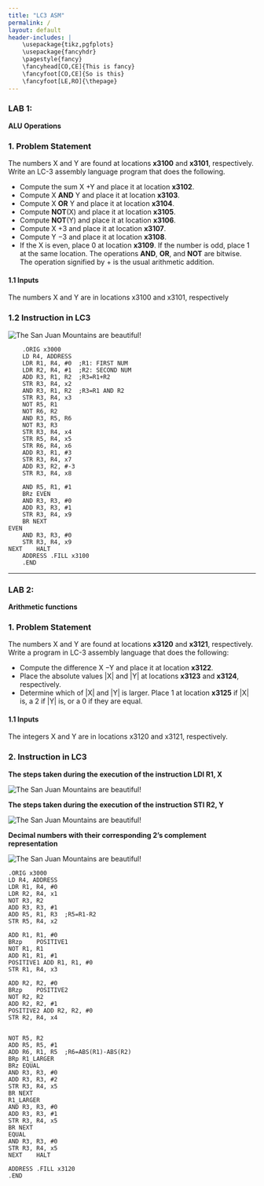 ```yaml
---
title: "LC3 ASM"
permalink: /
layout: default
header-includes: |
    \usepackage{tikz,pgfplots}
    \usepackage{fancyhdr}
    \pagestyle{fancy}
    \fancyhead[CO,CE]{This is fancy}
    \fancyfoot[CO,CE]{So is this}
    \fancyfoot[LE,RO]{\thepage}
---
```

### LAB 1: 
**ALU Operations**

### 1. Problem Statement
The numbers X and Y are found at locations **x3100** and **x3101**, respectively. Write an LC-3 assembly
language program that does the following.
- Compute the sum X +Y and place it at location **x3102**.
- Compute X **AND** Y and place it at location **x3103**.
- Compute X **OR** Y and place it at location **x3104**.
- Compute **NOT**(X) and place it at location **x3105**.
- Compute **NOT**(Y) and place it at location **x3106**.
- Compute X +3 and place it at location **x3107**.
- Compute Y −3 and place it at location **x3108**.
- If the X is even, place 0 at location **x3109**. If the number is odd, place 1 at the same location.
The operations **AND**, **OR**, and **NOT** are bitwise. The operation signified by + is the usual
arithmetic addition.

#### 1.1 Inputs
The numbers X and Y are in locations x3100 and x3101, respectively


### 1.2 Instruction in LC3

![The San Juan Mountains are beautiful!](picture/p1.png "San Juan Mountains")

```
    .ORIG x3000
    LD R4, ADDRESS
    LDR R1, R4, #0	;R1: FIRST NUM
    LDR R2, R4, #1	;R2: SECOND NUM
    ADD R3, R1, R2	;R3=R1+R2
    STR R3, R4, x2
    AND R3, R1, R2	;R3=R1 AND R2
    STR R3, R4, x3
    NOT R5, R1
    NOT R6, R2
    AND R3, R5, R6
    NOT R3, R3
    STR R3, R4, x4
    STR R5, R4, x5
    STR R6, R4, x6
    ADD R3, R1, #3
    STR R3, R4, x7
    ADD R3, R2, #-3
    STR R3, R4, x8

    AND R5, R1, #1
    BRz EVEN
    AND R3, R3, #0
    ADD R3, R3, #1
    STR R3, R4, x9
    BR NEXT
EVEN
    AND R3, R3, #0
    STR R3, R4, x9
NEXT	HALT
    ADDRESS	.FILL x3100
    .END
```
____


### LAB 2: 
**Arithmetic functions**

### 1. Problem Statement
The numbers X and Y are found at locations **x3120** and **x3121**, respectively. Write a program in
LC-3 assembly language that does the following:

- Compute the difference X −Y and place it at location **x3122**.
- Place the absolute values |X| and |Y| at locations **x3123** and **x3124**, respectively.
- Determine which of |X| and |Y| is larger. Place 1 at location **x3125** if |X| is, a 2 if |Y| is, or a
0 if they are equal.

#### 1.1 Inputs
The integers X and Y are in locations x3120 and x3121, respectively.

### 2. Instruction in LC3

**The steps taken during the execution of the instruction LDI R1, X**

![The San Juan Mountains are beautiful!](picture/p2.1.png "San Juan Mountains")

**The steps taken during the execution of the instruction STI R2, Y**

![The San Juan Mountains are beautiful!](picture/p2.2.png "San Juan Mountains")

**Decimal numbers with their corresponding 2’s complement representation**

![The San Juan Mountains are beautiful!](picture/p2.3.png "San Juan Mountains")

```
.ORIG x3000
LD R4, ADDRESS
LDR R1, R4, #0
LDR R2, R4, x1
NOT R3, R2
ADD R3, R3, #1
ADD R5, R1, R3	;R5=R1-R2
STR R5, R4, x2

ADD R1, R1, #0
BRzp	POSITIVE1
NOT R1, R1
ADD R1, R1, #1
POSITIVE1 ADD R1, R1, #0
STR R1, R4, x3

ADD R2, R2, #0
BRzp	POSITIVE2
NOT R2, R2
ADD R2, R2, #1
POSITIVE2 ADD R2, R2, #0
STR R2, R4, x4


NOT R5, R2
ADD R5, R5, #1
ADD R6, R1, R5	;R6=ABS(R1)-ABS(R2)
BRp	R1_LARGER
BRz	EQUAL
AND R3, R3, #0
ADD R3, R3, #2
STR R3, R4, x5
BR NEXT
R1_LARGER
AND R3, R3, #0
ADD R3, R3, #1
STR R3, R4, x5
BR NEXT
EQUAL	
AND R3, R3, #0
STR R3, R4, x5
NEXT	HALT

ADDRESS .FILL x3120
.END

```





